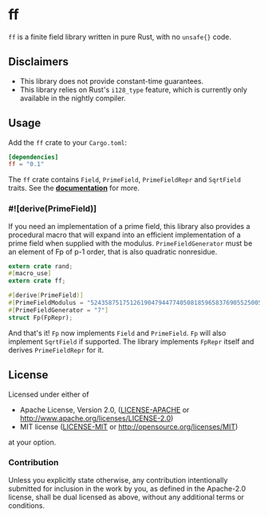 # ff

`ff` is a finite field library written in pure Rust, with no `unsafe{}` code.

## Disclaimers

* This library does not provide constant-time guarantees.
* This library relies on Rust's `i128_type` feature, which is currently only  available in the nightly compiler.

## Usage

Add the `ff` crate to your `Cargo.toml`:

```toml
[dependencies]
ff = "0.1"
```

The `ff` crate contains `Field`, `PrimeField`, `PrimeFieldRepr` and `SqrtField` traits. See the **[documentation](http)** for more.

### #![derive(PrimeField)]

If you need an implementation of a prime field, this library also provides a procedural macro that will expand into an efficient implementation of a prime field when supplied with the modulus. `PrimeFieldGenerator` must be an element of Fp of p-1 order, that is also quadratic nonresidue.

```rust
extern crate rand;
#[macro_use]
extern crate ff;

#[derive(PrimeField)]
#[PrimeFieldModulus = "52435875175126190479447740508185965837690552500527637822603658699938581184513"]
#[PrimeFieldGenerator = "7"]
struct Fp(FpRepr);
```

And that's it! `Fp` now implements `Field` and `PrimeField`. `Fp` will also implement `SqrtField` if supported. The library implements `FpRepr` itself and derives `PrimeFieldRepr` for it.

## License

Licensed under either of

 * Apache License, Version 2.0, ([LICENSE-APACHE](LICENSE-APACHE) or http://www.apache.org/licenses/LICENSE-2.0)
 * MIT license ([LICENSE-MIT](LICENSE-MIT) or http://opensource.org/licenses/MIT)

at your option.

### Contribution

Unless you explicitly state otherwise, any contribution intentionally
submitted for inclusion in the work by you, as defined in the Apache-2.0
license, shall be dual licensed as above, without any additional terms or
conditions.
